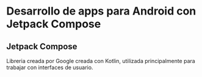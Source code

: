 # Desarrollo de apps para Android con Jetpack Compose

## Jetpack Compose

Libreria creada por Google creada con Kotlin, utilizada principalmente para trabajar con interfaces de usuario.